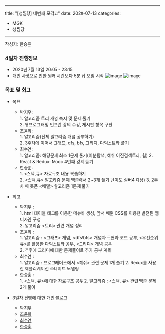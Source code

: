 
---
title: "[성찜당] 네번째 모각코"
date: 2020-07-13
categories: 
 - MGK
 - 성찜당
--- 

작성자: 한승훈
### 4일차 진행정보  
+ 2020년 7월 13일 20:05 - 23:15  
+ 개인 사정으로 인한 원래 시간보다 5분 뒤 모임 시작
![image](https://user-images.githubusercontent.com/34434155/87302014-90284a00-c54b-11ea-833b-fe7f73bde07c.png)
![image](https://user-images.githubusercontent.com/34434155/87302054-a6cea100-c54b-11ea-87c8-202e6e335fa9.png)
### 목표 및 회고  
+ 목표  
  - 박지우:   
        1. 알고리즘 트리 개념 숙지 및 문제 풀기    
        2. 웹프로그래밍 인프런 강의 수강, 게시판 항목 구현   
  - 조윤희:   
        1. 알고리즘(전체 알고리즘 개념 공부하기)   
        2. 3주차에 이어서 그래프, dfs, bfs, 그리디, 다익스트라 풀기    
  - 최수연:   
        1. 알고리즘: 해당문제 최소 1문제 풀기(이분탐색, 해쉬 이진검색트리, 힙)
        2. React & Redux: Mooc 4번째 강의 듣기         
  - 한승훈:   
        1. <스택,큐> 자료구조 내용 복습하기   
        2. <스택,큐> 알고리즘 문제 백준에서 2~3개 풀기(난이도 실버4 이상)
        3. 2주차 때 못푼 <배열> 알고리즘 1문제 풀기
+ 회고  
  - 박지우 :  
        1. html 테이블 태그를 이용한 메뉴바 생성, 앞서 배운 CSS를 이용한 발전된 웹디자인 구성  
        2. 알고리즘 <트리> 관련 개념 정리  
  - 조윤희 :  
        1. 알고리즘 : <그래프> 개념, <dfs/bfs> 개념과 구현과 코드 공부, <우선순위 큐>를 활용한 다익스트라 공부, <그리디> 개념 공부  
        2. 추후에 그리디에 대한 문제풀이로 추가 공부 계획 
  - 최수연 :      
        1. 알고리즘 : 프로그래머스에서 <해쉬> 관련 문제 1개 풀기 
        2. Redux를 사용한 애플리케이션 스테이트 모델링  
  - 한승훈 :  
        1. <스택, 큐>에 대한 자료구조 공부
        2. 알고리즘 : <스택, 큐> 관련 백준 문제 2개 풀이  
   
   
+ 3일차 진행에 대한 개인 블로그  
  - [박지우](https://jwpark6.github.io/day4/)  
  - [조윤희](https://uni2237.github.io/mgc/mgc04/)  
  - [최수연](https://suyeonchoi.github.io/mgk/%EB%AA%A8%EA%B0%81%EC%BD%94/fifth-mgk-post/)  
  - [한승훈](https://gooriiie.github.io/%EB%AA%A8%EA%B0%81%EC%BD%94-4%EC%A3%BC%EC%B0%A8-%EB%AA%A9%ED%91%9C%EC%99%80-%ED%9A%8C%EA%B3%A0/)
